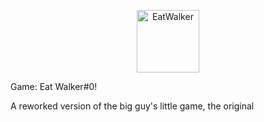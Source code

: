 <p align="center">
  <a href="https://[xingye.me/game/eatkano](https://jinjidechefeng.github.io/awmg.github.io/
)"><img src="https://github.com/jinjidechefeng/awmg.github.io/blob/main/static/image/ClickBefore.png?raw=true" width="100" height="100" alt="EatWalker"></a>
</p>
Game: Eat Walker#0!

A reworked version of the big guy's little game, the original

